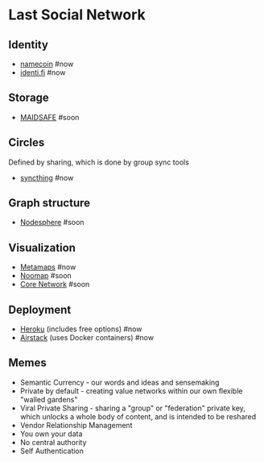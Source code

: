 # Last Social Network

## Identity

* [namecoin](http://namecoin.info/) #now
* [identi.fi](http://identi.fi/) #now

## Storage

* [MAIDSAFE](http://maidsafe.net/) #soon

## Circles

Defined by sharing, which is done by group sync tools 

* [syncthing](http://syncthing.net/) #now

## Graph structure 

* [Nodesphere](http://nodesphere.org) #soon

## Visualization 

* [Metamaps](http://Metamaps.cc) #now
* [Noomap](http://noomap.info) #soon
* [Core Network](https://prezi.com/kkthz9qn0jsa/core-network-presentation/) #soon

## Deployment

* [Heroku](http://heroku.com) (includes free options) #now
* [Airstack](http://airstack.io) (uses Docker containers) #now

## Memes

* Semantic Currency - our words and ideas and sensemaking
* Private by default - creating value networks within our own flexible "walled gardens"
* Viral Private Sharing - sharing a "group" or "federation" private key, which unlocks a whole body of content, and is intended to be reshared
* Vendor Relationship Management
* You own your data
* No central authority
* Self Authentication
